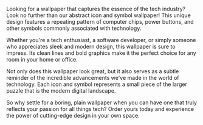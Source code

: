 <!--
Write me content for website with wallpaper "A wallpaper with a repeating pattern of abstract icons and symbols commonly used in the tech industry, such as computer chips and power buttons."
-->

<!--font:"Montserrat"-->

Looking for a wallpaper that captures the essence of the tech industry? Look no further than our abstract icon and symbol wallpaper! This unique design features a repeating pattern of computer chips, power buttons, and other symbols commonly associated with technology.

Whether you're a tech enthusiast, a software developer, or simply someone who appreciates sleek and modern design, this wallpaper is sure to impress. Its clean lines and bold graphics make it the perfect choice for any room in your home or office.

Not only does this wallpaper look great, but it also serves as a subtle reminder of the incredible advancements we've made in the world of technology. Each icon and symbol represents a small piece of the larger puzzle that is the modern digital landscape.

So why settle for a boring, plain wallpaper when you can have one that truly reflects your passion for all things tech? Order yours today and experience the power of cutting-edge design in your own space.
